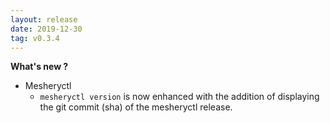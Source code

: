 ```yaml
---
layout: release
date: 2019-12-30
tag: v0.3.4
---
```


**What's new ?**

- Mesheryctl
  - `mesheryctl version` is now enhanced with the addition of displaying the git commit (sha) of the mesheryctl release.

